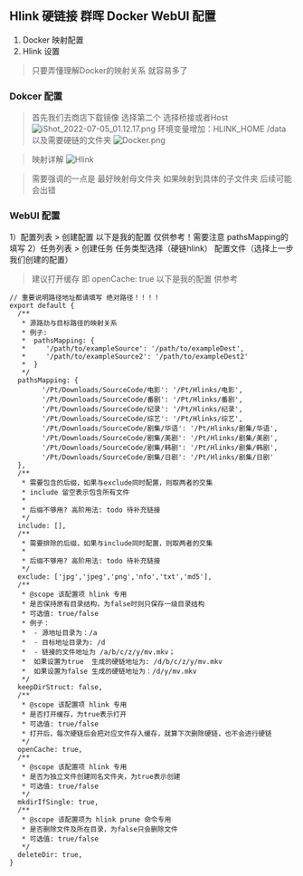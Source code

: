 ## Hlink 硬链接 群晖 Docker WebUI 配置
 
1. Docker 映射配置
2. Hlink 设置
> 只要弄懂理解Docker的映射关系 就容易多了
### Dokcer 配置
> 首先我们去商店下载镜像 选择第二个 选择桥接或者Host 
![iShot_2022-07-05_01.12.17.png](https://s2.loli.net/2022/07/05/SjykW4fP35Oms78.png)
> 环境变量增加：HLINK_HOME /data 以及需要硬链的文件夹
![Docker.png](https://s2.loli.net/2022/07/05/3Wb2FLvDhYjU4qK.png)

> 映射详解
![Hlink](https://s2.loli.net/2022/07/05/Ye6P8alIDEpKL5N.png)

> 需要强调的一点是 最好映射母文件夹 如果映射到具体的子文件夹 后续可能会出错 


### WebUI 配置

1）配置列表 > 创建配置 以下是我的配置 仅供参考！需要注意 pathsMapping的填写 
2）任务列表 > 创建任务 任务类型选择（硬链hlink） 配置文件（选择上一步我们创建的配置）
> 建议打开缓存 即 openCache: true
>以下是我的配置 供参考
```
// 重要说明路径地址都请填写 绝对路径！！！！
export default {
  /**
   * 源路劲与目标路径的映射关系
   * 例子:
   *  pathsMapping: {
   *     '/path/to/exampleSource': '/path/to/exampleDest',
   *     '/path/to/exampleSource2': '/path/to/exampleDest2'
   *  }
   */
  pathsMapping: {
        '/Pt/Downloads/SourceCode/电影': '/Pt/Hlinks/电影', 
        '/Pt/Downloads/SourceCode/番剧': '/Pt/Hlinks/番剧',
        '/Pt/Downloads/SourceCode/纪录': '/Pt/Hlinks/纪录',
        '/Pt/Downloads/SourceCode/综艺': '/Pt/Hlinks/综艺', 
        '/Pt/Downloads/SourceCode/剧集/华语': '/Pt/Hlinks/剧集/华语',
        '/Pt/Downloads/SourceCode/剧集/美剧': '/Pt/Hlinks/剧集/美剧', 
        '/Pt/Downloads/SourceCode/剧集/韩剧': '/Pt/Hlinks/剧集/韩剧',
        '/Pt/Downloads/SourceCode/剧集/日剧': '/Pt/Hlinks/剧集/日剧'
  },
  /**
   * 需要包含的后缀，如果与exclude同时配置，则取两者的交集
   * include 留空表示包含所有文件
   *
   * 后缀不够用? 高阶用法: todo 待补充链接
   */
  include: [],
  /**
   * 需要排除的后缀，如果与include同时配置，则取两者的交集
   *
   * 后缀不够用? 高阶用法: todo 待补充链接
   */
  exclude: ['jpg','jpeg','png','nfo','txt','md5'],
  /**
   * @scope 该配置项 hlink 专用
   * 是否保持原有目录结构，为false时则只保存一级目录结构
   * 可选值: true/false
   * 例子：
   *  - 源地址目录为：/a
   *  - 目标地址目录为: /d
   *  - 链接的文件地址为 /a/b/c/z/y/mv.mkv；
   *  如果设置为true  生成的硬链地址为: /d/b/c/z/y/mv.mkv
   *  如果设置为false 生成的硬链地址为：/d/y/mv.mkv
   */
  keepDirStruct: false,
  /**
   * @scope 该配置项 hlink 专用
   * 是否打开缓存，为true表示打开
   * 可选值: true/false
   * 打开后，每次硬链后会把对应文件存入缓存，就算下次删除硬链，也不会进行硬链
   */
  openCache: true,
  /**
   * @scope 该配置项 hlink 专用
   * 是否为独立文件创建同名文件夹，为true表示创建
   * 可选值: true/false
   */
  mkdirIfSingle: true,
  /**
   * @scope 该配置项为 hlink prune 命令专用
   * 是否删除文件及所在目录，为false只会删除文件
   * 可选值: true/false
   */
  deleteDir: true,
}
```
